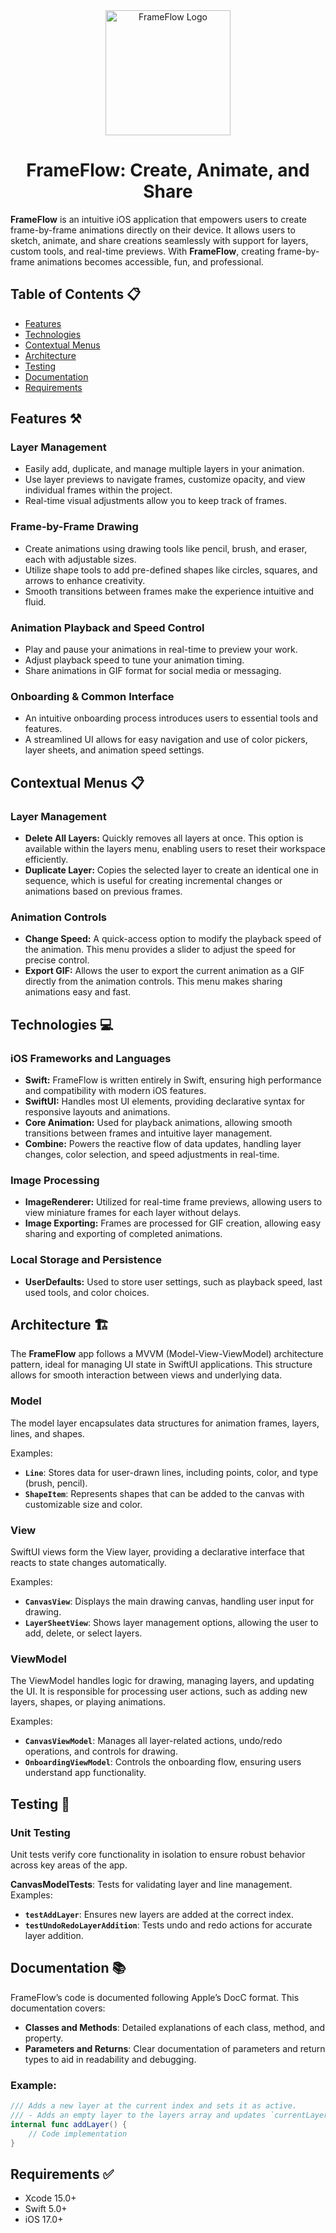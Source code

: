 <div align="center">
  <img src="https://github.com/user-attachments/assets/0b5b7dcd-21e6-4b70-b9cf-9dda7830fed1" alt="FrameFlow Logo" width="200" height="200">
  <h1>FrameFlow: Create, Animate, and Share</h1>
</div>

**FrameFlow** is an intuitive iOS application that empowers users to create frame-by-frame animations directly on their device. It allows users to sketch, animate, and share creations seamlessly with support for layers, custom tools, and real-time previews. With **FrameFlow**, creating frame-by-frame animations becomes accessible, fun, and professional.

## Table of Contents 📋

- [Features](#features)
- [Technologies](#technologies)
- [Contextual Menus](#menus)
- [Architecture](#architecture)
- [Testing](#testing)
- [Documentation](#documentation)
- [Requirements](#requirements)

<h2 id="features">Features ⚒️</h2>

### Layer Management
- Easily add, duplicate, and manage multiple layers in your animation.
- Use layer previews to navigate frames, customize opacity, and view individual frames within the project.
- Real-time visual adjustments allow you to keep track of frames.

### Frame-by-Frame Drawing
- Create animations using drawing tools like pencil, brush, and eraser, each with adjustable sizes.
- Utilize shape tools to add pre-defined shapes like circles, squares, and arrows to enhance creativity.
- Smooth transitions between frames make the experience intuitive and fluid.

### Animation Playback and Speed Control
- Play and pause your animations in real-time to preview your work.
- Adjust playback speed to tune your animation timing.
- Share animations in GIF format for social media or messaging.

### Onboarding & Common Interface
- An intuitive onboarding process introduces users to essential tools and features.
- A streamlined UI allows for easy navigation and use of color pickers, layer sheets, and animation speed settings.

<h2 id="menus">Contextual Menus 📋</h2>

### Layer Management
- **Delete All Layers:** Quickly removes all layers at once. This option is available within the layers menu, enabling users to reset their workspace efficiently.
- **Duplicate Layer:** Copies the selected layer to create an identical one in sequence, which is useful for creating incremental changes or animations based on previous frames.

### Animation Controls
- **Change Speed:** A quick-access option to modify the playback speed of the animation. This menu provides a slider to adjust the speed for precise control.
- **Export GIF:** Allows the user to export the current animation as a GIF directly from the animation controls. This menu makes sharing animations easy and fast.

<h2 id="technologies">Technologies 💻</h2>

### iOS Frameworks and Languages
- **Swift:** FrameFlow is written entirely in Swift, ensuring high performance and compatibility with modern iOS features.
- **SwiftUI:** Handles most UI elements, providing declarative syntax for responsive layouts and animations.
- **Core Animation:** Used for playback animations, allowing smooth transitions between frames and intuitive layer management.
- **Combine:** Powers the reactive flow of data updates, handling layer changes, color selection, and speed adjustments in real-time.

### Image Processing
- **ImageRenderer:** Utilized for real-time frame previews, allowing users to view miniature frames for each layer without delays.
- **Image Exporting:** Frames are processed for GIF creation, allowing easy sharing and exporting of completed animations.

### Local Storage and Persistence
- **UserDefaults:** Used to store user settings, such as playback speed, last used tools, and color choices.

<h2 id="architecture">Architecture 🏗️</h2>

The **FrameFlow** app follows a MVVM (Model-View-ViewModel) architecture pattern, ideal for managing UI state in SwiftUI applications. This structure allows for smooth interaction between views and underlying data.

### Model
The model layer encapsulates data structures for animation frames, layers, lines, and shapes.

Examples:
- **`Line`**: Stores data for user-drawn lines, including points, color, and type (brush, pencil).
- **`ShapeItem`**: Represents shapes that can be added to the canvas with customizable size and color.

### View
SwiftUI views form the View layer, providing a declarative interface that reacts to state changes automatically.

Examples:
- **`CanvasView`**: Displays the main drawing canvas, handling user input for drawing.
- **`LayerSheetView`**: Shows layer management options, allowing the user to add, delete, or select layers.

### ViewModel
The ViewModel handles logic for drawing, managing layers, and updating the UI. It is responsible for processing user actions, such as adding new layers, shapes, or playing animations.

Examples:
- **`CanvasViewModel`**: Manages all layer-related actions, undo/redo operations, and controls for drawing.
- **`OnboardingViewModel`**: Controls the onboarding flow, ensuring users understand app functionality.

<h2 id="testing">Testing 🧪</h2>

### Unit Testing

Unit tests verify core functionality in isolation to ensure robust behavior across key areas of the app.

**CanvasModelTests**: Tests for validating layer and line management.
Examples:
- **`testAddLayer`**: Ensures new layers are added at the correct index.
- **`testUndoRedoLayerAddition`**: Tests undo and redo actions for accurate layer addition.

<h2 id="documentation">Documentation 📚</h2>
FrameFlow’s code is documented following Apple’s DocC format. This documentation covers:

- **Classes and Methods**: Detailed explanations of each class, method, and property.
- **Parameters and Returns**: Clear documentation of parameters and return types to aid in readability and debugging.

### Example:
```swift
/// Adds a new layer at the current index and sets it as active.
/// - Adds an empty layer to the layers array and updates `currentLayerIndex` to point to the new layer.
internal func addLayer() {
    // Code implementation
}
```

<h2 id="requirements">Requirements ✅</h2>

- Xcode 15.0+
- Swift 5.0+
- iOS 17.0+
